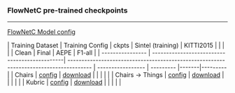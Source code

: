 ### FlowNetC pre-trained checkpoints
___

[FlowNetC Model config](../../models/flownet_c.yaml)

| Training Dataset | Training Config                               | ckpts                                                                                  | Sintel (training)             | KITTI2015       |
|                  |                                               |                                                                                        | Clean             | Final     | AEPE  | F1-all  |
| ---------------- | ----------------------------------------------| -------------------------------------------------------------------------------------- | ----------------- | --------- |-------|---------|
| Chairs           | [config](./flownetc_chairs_baseline.yaml)     | [download](https://jianghz.me/files/ezflow_ckpts/flownetc_chairs_step1200k.pth)        |                   |           |       |         |
| Chairs -> Things | [config](./flownetc_things_baseline.yaml)     | [download](https://jianghz.me/files/ezflow_ckpts/flownetc_chairs_things_step1574k.pth) |                   |           |       |         |
| Kubric           | [config](./flownetc_kubric_improved_aug.yaml) | [download](https://jianghz.me/files/ezflow_ckpts/flownetc_kubric_step1200k.pth)        |                   |           |       |         |

